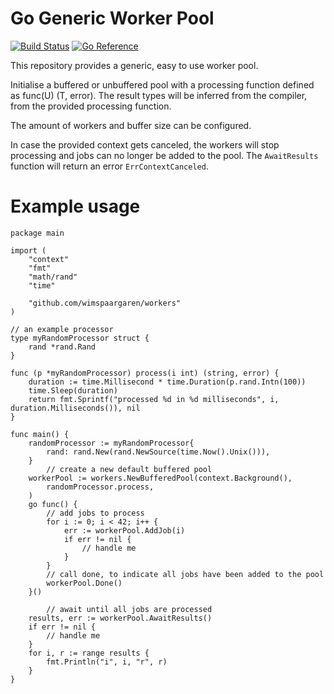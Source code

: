 # Go Generic Worker Pool
[![Build Status](https://github.com/wimspaargaren/workers/actions/workflows/ci.yml/badge.svg)](https://github.com/wimspaargaren/workers/actions/workflows/ci.yml)
[![Go Reference](https://pkg.go.dev/badge/github.com/wimspaargaren/workers.svg)](https://pkg.go.dev/github.com/wimspaargaren/workers)

This repository provides a generic, easy to use worker pool.

Initialise a buffered or unbuffered pool with a processing function defined as func(U) (T, error). The result types will be inferred from the compiler, from the provided processing function.

The amount of workers and buffer size can be configured.

In case the provided context gets canceled, the workers will stop processing and jobs can no longer be added to the pool. The `AwaitResults` function will return an error `ErrContextCanceled`.

# Example usage

```GOLANG
package main

import (
	"context"
	"fmt"
	"math/rand"
	"time"

	"github.com/wimspaargaren/workers"
)

// an example processor
type myRandomProcessor struct {
	rand *rand.Rand
}

func (p *myRandomProcessor) process(i int) (string, error) {
	duration := time.Millisecond * time.Duration(p.rand.Intn(100))
	time.Sleep(duration)
	return fmt.Sprintf("processed %d in %d milliseconds", i, duration.Milliseconds()), nil
}

func main() {
	randomProcessor := myRandomProcessor{
		rand: rand.New(rand.NewSource(time.Now().Unix())),
	}
    	// create a new default buffered pool
	workerPool := workers.NewBufferedPool(context.Background(),
		randomProcessor.process,
	)
	go func() {
        // add jobs to process
		for i := 0; i < 42; i++ {
			err := workerPool.AddJob(i)
			if err != nil {
				// handle me
			}
		}
		// call done, to indicate all jobs have been added to the pool
		workerPool.Done()
	}()

    	// await until all jobs are processed
	results, err := workerPool.AwaitResults()
	if err != nil {
		// handle me
	}
	for i, r := range results {
		fmt.Println("i", i, "r", r)
	}
}
```
